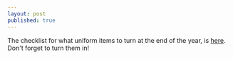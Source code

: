 ```yaml
---
layout: post
published: true
---
```



The checklist for what uniform items to turn at the end of the year, is [here](https://drive.google.com/file/d/1CKvzVR_W_tc78009aUHn5K_0T1zpSzbQ/view?usp=sharing). Don't forget to turn them in!
